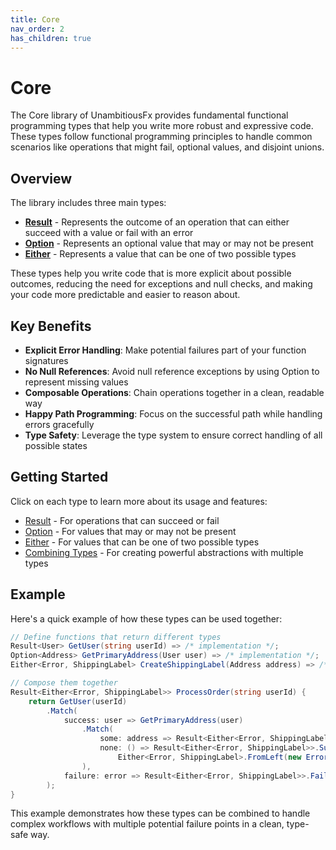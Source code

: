 ```yaml
---
title: Core
nav_order: 2
has_children: true
---
```


# Core

The Core library of UnambitiousFx provides fundamental functional programming types that help you write more robust and expressive code. These types follow functional programming principles to handle common scenarios like operations that might fail, optional values, and disjoint unions.

## Overview

The library includes three main types:

- **[Result](result.html)** - Represents the outcome of an operation that can either succeed with a value or fail with an error
- **[Option](option.html)** - Represents an optional value that may or may not be present
- **[Either](either.html)** - Represents a value that can be one of two possible types

These types help you write code that is more explicit about possible outcomes, reducing the need for exceptions and null checks, and making your code more predictable and easier to reason about.

## Key Benefits

- **Explicit Error Handling**: Make potential failures part of your function signatures
- **No Null References**: Avoid null reference exceptions by using Option to represent missing values
- **Composable Operations**: Chain operations together in a clean, readable way
- **Happy Path Programming**: Focus on the successful path while handling errors gracefully
- **Type Safety**: Leverage the type system to ensure correct handling of all possible states

## Getting Started

Click on each type to learn more about its usage and features:

- [Result](result.html) - For operations that can succeed or fail
- [Option](option.html) - For values that may or may not be present
- [Either](either.html) - For values that can be one of two possible types
- [Combining Types](combining-types.html) - For creating powerful abstractions with multiple types

## Example

Here's a quick example of how these types can be used together:

```csharp
// Define functions that return different types
Result<User> GetUser(string userId) => /* implementation */;
Option<Address> GetPrimaryAddress(User user) => /* implementation */;
Either<Error, ShippingLabel> CreateShippingLabel(Address address) => /* implementation */;

// Compose them together
Result<Either<Error, ShippingLabel>> ProcessOrder(string userId) {
    return GetUser(userId)
        .Match(
            success: user => GetPrimaryAddress(user)
                .Match(
                    some: address => Result<Either<Error, ShippingLabel>>.Success(CreateShippingLabel(address)),
                    none: () => Result<Either<Error, ShippingLabel>>.Success(
                        Either<Error, ShippingLabel>.FromLeft(new Error("No address found")))
                ),
            failure: error => Result<Either<Error, ShippingLabel>>.Failure(error)
        );
}
```

This example demonstrates how these types can be combined to handle complex workflows with multiple potential failure points in a clean, type-safe way.
